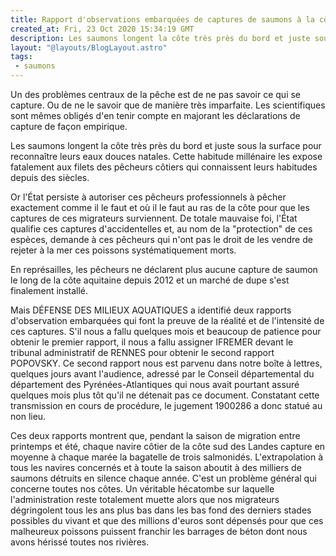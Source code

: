 ```yaml
---
title: Rapport d'observations embarquées de captures de saumons à la côte"
created_at: Fri, 23 Oct 2020 15:34:19 GMT
description: Les saumons longent la côte très près du bord et juste sous la surface pour reconnaître leurs eaux douces natales. Cette habitude millénaire les expose fatalement aux filets des pêcheurs côtiers qui connaissent leurs habitudes depuis des siècles...
layout: "@layouts/BlogLayout.astro"
tags:
 - saumons
---
```


Un des problèmes centraux de la pêche est de ne pas savoir ce qui se capture. Ou de ne le savoir que de manière très imparfaite. Les scientifiques sont mêmes obligés d'en tenir compte en majorant les déclarations de capture de façon empirique.

Les saumons longent la côte très près du bord et juste sous la surface pour reconnaître leurs eaux douces natales. Cette habitude millénaire les expose fatalement aux filets des pêcheurs côtiers qui connaissent leurs habitudes depuis des siècles.

Or l'État persiste à autoriser ces pêcheurs professionnels à pêcher exactement comme il le faut et où il le faut au ras de la côte pour que les captures de ces migrateurs surviennent. De totale mauvaise foi, l'État qualifie ces captures d'accidentelles et, au nom de la "protection" de ces espèces, demande à ces pêcheurs qui n'ont pas le droit de les vendre de rejeter à la mer ces poissons systématiquement morts.

En représailles, les pêcheurs ne déclarent plus aucune capture de saumon le long de la côte aquitaine depuis 2012 et un marché de dupe s'est finalement installé.

Mais DÉFENSE DES MILIEUX AQUATIQUES a identifié deux rapports d'observation embarquées qui font la preuve de la réalité et de l'intensité de ces captures. S'il nous a fallu quelques mois et beaucoup de patience pour obtenir le premier rapport, il nous a fallu assigner IFREMER devant le tribunal administratif de RENNES pour obtenir le second rapport POPOVSKY. Ce second rapport nous est parvenu dans notre boîte à lettres, quelques jours avant l'audience, adressé par le Conseil départemental du département des Pyrénées-Atlantiques qui nous avait pourtant assuré quelques mois plus tôt qu'il ne détenait pas ce document. Constatant cette transmission en cours de procédure, le jugement 1900286 a donc statué au non lieu.

Ces deux rapports montrent que, pendant la saison de migration entre printemps et été, chaque navire côtier de la côte sud des Landes capture en moyenne à chaque marée la bagatelle de trois salmonidés. L'extrapolation à tous les navires concernés et à toute la saison aboutit à des milliers de saumons détruits en silence chaque année. C'est un problème général qui concerne toutes nos côtes. Un véritable hécatombe sur laquelle l'administration reste totalement muette alors que nos migrateurs dégringolent tous les ans plus bas dans les bas fond des derniers stades possibles du vivant et que des millions d'euros sont dépensés pour que ces malheureux poissons puissent franchir les barrages de béton dont nous avons hérissé toutes nos rivières.